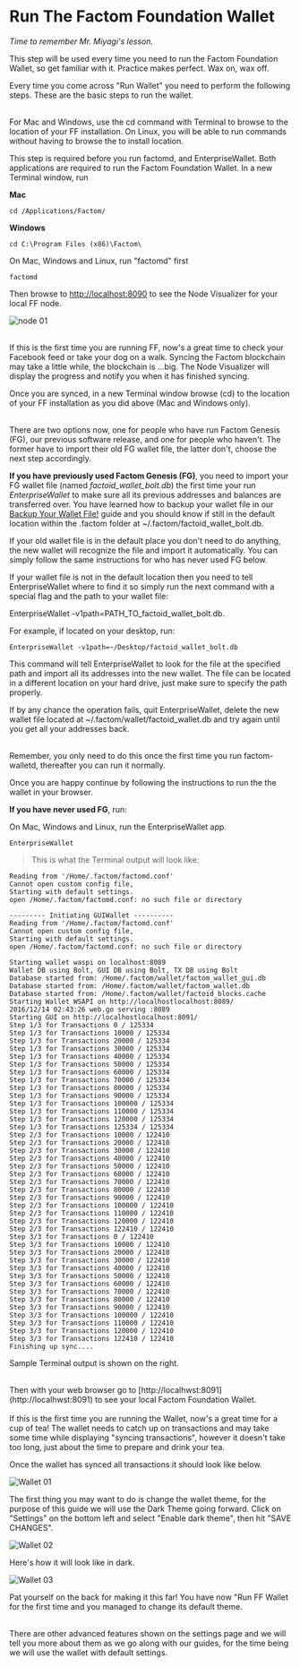 # Run The Factom Foundation Wallet

*Time to remember Mr. Miyagi's lesson.*
 
This step will be used every time you need to run the Factom Foundation Wallet, so get familiar with it. Practice makes perfect. Wax on, wax off.
 
Every time you come across "Run Wallet" you need to perform the following steps. These are the basic steps to run the wallet.

<aside class="warning"><br>
For Mac and Windows, use the cd command with Terminal to browse to the location of your FF installation. On Linux, you will be able to run commands without having to browse the to install location.
</aside>

This step is required before you run factomd, and EnterpriseWallet. Both applications are required to run the Factom Foundation Wallet.
In a new Terminal window, run

**Mac**

`cd /Applications/Factom/`

**Windows**

`cd C:\Program Files (x86)\Factom\`

On Mac, Windows and Linux, run "factomd" first

`factomd`

Then browse to [http://localhost:8090](http://localhost:8090) to see the Node Visualizer for your local FF node.

![node 01](images/wallet_018.png)

<aside class="notice"><br>
If this is the first time you are running FF, now's a great time to check your Facebook feed or take your dog on a walk. 
Syncing the Factom blockchain may take a little while, the blockchain is ...big. The Node Visualizer will display the progress and notify you when it has finished syncing.
</aside>

Once you are synced, in a new Terminal window browse (cd) to the location of your FF installation as you did above (Mac and Windows only).

<aside class="warning"><br>
There are two options now, one for people who have run Factom Genesis (FG), our previous software release, and one for people who haven't. The former have to import their old FG wallet file, the latter don't, choose the next step accordingly.
</aside>

**If you have previously used Factom Genesis (FG)**, you need to import your FG wallet file (named *factoid_wallet_bolt.db*) the first time your run *EnterpriseWallet* to make sure all its previous addresses and balances are transferred over. You have learned how to backup your wallet file in our [Backup Your Wallet File!](#backup-your-wallets) guide and you should know if still in the default location within the .factom folder at ~/.factom/factoid_wallet_bolt.db.

If your old wallet file is in the default place you don't need to do anything, the new wallet will recognize the file and import it automatically. You can simply follow the same instructions for who has never used FG below. 

If your wallet file is not in the default location then you need to tell EnterpriseWallet where to find it so simply run the next command with a special flag and the path to your wallet file: 

EnterpriseWallet -v1path=PATH_TO_factoid_wallet_bolt.db.

For example, if located on your desktop, run:

`EnterpriseWallet -v1path=~/Desktop/factoid_wallet_bolt.db`
 
This command will tell EnterpriseWallet to look for the file at the specified path and import all its addresses into the new wallet. The file can be located in a different location on your hard drive, just make sure to specify the path properly.

If by any chance the operation fails, quit EnterpriseWallet, delete the new wallet file located at ~/.factom/wallet/factoid_wallet.db and try again until you get all your addresses back.

<aside class="success"><br>
Remember, you only need to do this once the first time you run factom-walletd, thereafter you can run it normally. 
</aside>

Once you are happy continue by following the instructions to run the the wallet in your browser.

**If you have never used FG**, run:

On Mac, Windows and Linux, run the EnterpriseWallet app.

`EnterpriseWallet` 

> This is what the Terminal output will look like:

```shell
Reading from '/Home/.factom/factomd.conf'
Cannot open custom config file,
Starting with default settings.
open /Home/.factom/factomd.conf: no such file or directory

--------- Initiating GUIWallet ----------
Reading from '/Home/.factom/factomd.conf'
Cannot open custom config file,
Starting with default settings.
open /Home/.factom/factomd.conf: no such file or directory

Starting wallet waspi on localhost:8089
Wallet DB using Bolt, GUI DB using Bolt, TX DB using Bolt
Database started from: /Home/.factom/wallet/factom_wallet_gui.db
Database started from: /Home/.factom/wallet/factom_wallet.db
Database started from: /Home/.factom/wallet/factoid_blocks.cache
Starting Wallet WSAPI on http://localhostlocalhost:8089/
2016/12/14 02:43:26 web.go serving :8089
Starting GUI on http://localhostlocalhost:8091/
Step 1/3 for Transactions 0 / 125334
Step 1/3 for Transactions 10000 / 125334
Step 1/3 for Transactions 20000 / 125334
Step 1/3 for Transactions 30000 / 125334
Step 1/3 for Transactions 40000 / 125334
Step 1/3 for Transactions 50000 / 125334
Step 1/3 for Transactions 60000 / 125334
Step 1/3 for Transactions 70000 / 125334
Step 1/3 for Transactions 80000 / 125334
Step 1/3 for Transactions 90000 / 125334
Step 1/3 for Transactions 100000 / 125334
Step 1/3 for Transactions 110000 / 125334
Step 1/3 for Transactions 120000 / 125334
Step 1/3 for Transactions 125334 / 125334
Step 2/3 for Transactions 10000 / 122410
Step 2/3 for Transactions 20000 / 122410
Step 2/3 for Transactions 30000 / 122410
Step 2/3 for Transactions 40000 / 122410
Step 2/3 for Transactions 50000 / 122410
Step 2/3 for Transactions 60000 / 122410
Step 2/3 for Transactions 70000 / 122410
Step 2/3 for Transactions 80000 / 122410
Step 2/3 for Transactions 90000 / 122410
Step 2/3 for Transactions 100000 / 122410
Step 2/3 for Transactions 110000 / 122410
Step 2/3 for Transactions 120000 / 122410
Step 2/3 for Transactions 122410 / 122410
Step 3/3 for Transactions 0 / 122410
Step 3/3 for Transactions 10000 / 122410
Step 3/3 for Transactions 20000 / 122410
Step 3/3 for Transactions 30000 / 122410
Step 3/3 for Transactions 40000 / 122410
Step 3/3 for Transactions 50000 / 122410
Step 3/3 for Transactions 60000 / 122410
Step 3/3 for Transactions 70000 / 122410
Step 3/3 for Transactions 80000 / 122410
Step 3/3 for Transactions 90000 / 122410
Step 3/3 for Transactions 100000 / 122410
Step 3/3 for Transactions 110000 / 122410
Step 3/3 for Transactions 120000 / 122410
Step 3/3 for Transactions 122410 / 122410
Finishing up sync....
```
Sample Terminal output is shown on the right.

<br>
Then with your web browser go to [http://localhwst:8091](http://localhwst:8091) to see your local Factom Foundation Wallet.
<aside class="notice"><br>
If this is the first time you are running the Wallet, now's a great time for a cup of tea! 
The wallet needs to catch up on transactions and may take some time while displaying "syncing transactions", however it doesn't take too long, just about the time to prepare and drink your tea.
</aside>

Once the wallet has synced all transactions it should look like below.

![Wallet 01](images/wallet_019.png)

The first thing you may want to do is change the wallet theme, for the purpose of this guide we will use the Dark Theme going forward.
Click on "Settings" on the bottom left and select "Enable dark theme", then hit "SAVE CHANGES".

![Wallet 02](images/wallet_020.png)

Here's how it will look like in dark.

![Wallet 03](images/wallet_021.png)

Pat yourself on the back for making it this far! You have now "Run FF Wallet for the first time and you managed to change its default theme.

<aside class="success"><br>
There are other advanced features shown on the settings page and we will tell you more about them as we go along with our guides, for the time being we will use the wallet with default settings.
</aside>





